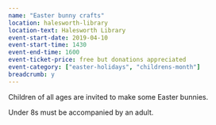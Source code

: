 ```yaml
---
name: "Easter bunny crafts"
location: halesworth-library
location-text: Halesworth Library
event-start-date: 2019-04-10
event-start-time: 1430
event-end-time: 1600
event-ticket-price: free but donations appreciated
event-category: ["easter-holidays", "childrens-month"]
breadcrumb: y
---
```


Children of all ages are invited to make some Easter bunnies.

Under 8s must be accompanied by an adult.
